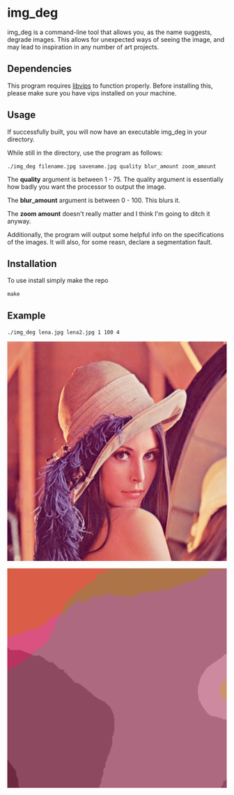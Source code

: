 # img_deg

img_deg is a command-line tool that allows you, as the name suggests, degrade images. This allows for unexpected ways of seeing the image, and may lead to inspiration in any number of art projects.

## Dependencies

This program requires [libvips](../../../../libvips/libvips) to function properly. Before installing this, please make sure you have vips installed on your machine. 

## Usage
If successfully built, you will now have an executable img_deg in your directory.

While still in the directory, use the program as follows:

```
./img_deg filename.jpg savename.jpg quality blur_amount zoom_amount
```

The **quality** argument is between 1 - 75. The quality argument is essentially how badly you want the processor to output the image. 

The **blur_amount** argument is between 0 - 100. This blurs it.

The **zoom amount** doesn't really matter and I think I'm going to ditch it anyway.

Additionally, the program will output some helpful info on the specifications of the images. It will also, for some reasn, declare a segmentation fault.

## Installation

To use install simply make the repo

```
make
```

## Example

```
./img_deg lena.jpg lena2.jpg 1 100 4
```


![Before](lena.jpg)

![After](lena2.jpg)

